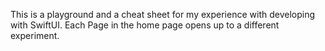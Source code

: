 This is a playground and a cheat sheet for my experience with developing with SwiftUI. Each Page in the home page opens up to a different experiment.




